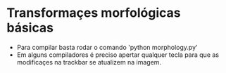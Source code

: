 # Transformaçes morfológicas básicas

- Para compilar basta rodar o comando 'python morphology.py'
- Em alguns compiladores é preciso apertar qualquer tecla para que as modificaçes na trackbar se atualizem na imagem.

